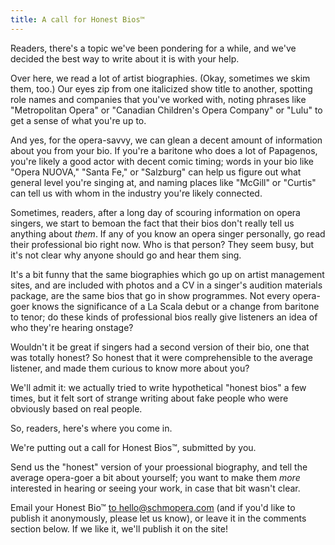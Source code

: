```yaml
---
title: A call for Honest Bios™
---
```


Readers, there's a topic we've been pondering for a while, and we've decided the best way to write about it is with your help.

Over here, we read a lot of artist biographies. (Okay, sometimes we skim them, too.) Our eyes zip from one italicized show title to another, spotting role names and companies that you've worked with, noting phrases like "Metropolitan Opera" or "Canadian Children's Opera Company" or "Lulu" to get a sense of what you're up to. 

And yes, for the opera-savvy, we can glean a decent amount of information about you from your bio. If you're a baritone who does a lot of Papagenos, you're likely a good actor with decent comic timing; words in your bio like "Opera NUOVA," "Santa Fe," or "Salzburg" can help us figure out what general level you're singing at, and naming places like "McGill" or "Curtis" can tell us with whom in the industry you're likely connected.

Sometimes, readers, after a long day of scouring information on opera singers, we start to bemoan the fact that their bios don't really tell us anything about *them*. If any of you know an opera singer personally, go read their professional bio right now. Who is that person? They seem busy, but it's not clear why anyone should go and hear them sing.

It's a bit funny that the same biographies which go up on artist management sites, and are included with photos and a CV in a singer's audition materials package, are the same bios that go in show programmes. Not every opera-goer knows the significance of a La Scala debut or a change from baritone to tenor; do these kinds of professional bios really give listeners an idea of who they're hearing onstage?

Wouldn't it be great if singers had a second version of their bio, one that was totally honest? So honest that it were comprehensible to the average listener, and made them curious to know more about you? 

We'll admit it: we actually tried to write hypothetical "honest bios" a few times, but it felt sort of strange writing about fake people who were obviously based on real people.

So, readers, here's where you come in. 

We're putting out a call for Honest Bios™, submitted by you. 

Send us the "honest" version of your proessional biography, and tell the average opera-goer a bit about yourself; you want to make them *more* interested in hearing or seeing your work, in case that bit wasn't clear.

Email your Honest Bio™ [to hello@schmopera.com](mailto:hello@schmopera.com) (and if you'd like to publish it anonymously, please let us know), or leave it in the comments section below. If we like it, we'll publish it on the site!


